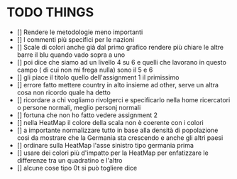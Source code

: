 # TODO THINGS

- [] Rendere le metodologie meno importanti
- [] I commenti più specifici per le nazioni
- [] Scale di colori anche già dal primo grafico rendere più chiare le altre
  barre il blu quando vado sopra a uno
- [] poi dice che siamo ad un livello 4 su 6 e quelli che lavorano in questo
  campo ( di cui non mi frega nulla) sono il 5 e 6
- [] gli piace il titolo quello dell'assignment 1 il primissimo
- [] errore fatto mettere country in alto insieme ad other, serve un altra cosa
  non ricordo quale ha detto
- [] ricordare a chi vogliamo rivolgerci e specificarlo nella home ricercatori o
  persone normali, meglio personj normali
- [] fortuna che non ho fatto vedere assignment 2
- [] nella HeatMap il colore della scala non è coerente con i colori
- [] a importante normalizzare tutto in base alla densità di popolazione così da
  mostrare che la Germania sta crescendo e anche gli altri paesi
- [] ordinare sulla HeatMap l'asse sinistro tipo germania prima
- [] usare dei colori più d'impatto per la HeatMap per enfatizzare le differenze
  tra un quadratino e l'altro
- [] alcune cose tipo 0t si può togliere dice
